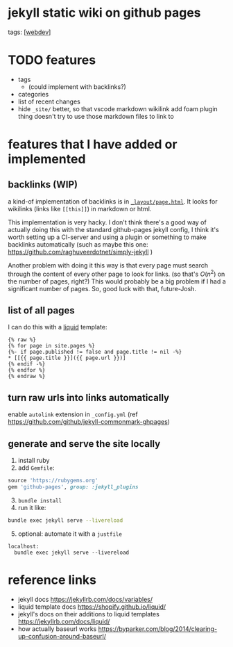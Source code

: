 # jekyll static wiki on github pages
tags: [[webdev]]

# TODO features
* tags
  * (could implement with backlinks?)
* categories
* list of recent changes
* hide `_site/` better, so that vscode markdown wikilink add foam plugin thing doesn't try to use those markdown files to link to

# features that I have added or implemented

## backlinks (WIP)
a kind-of implementation of backlinks is in [`_layout/page.html`](https://github.com/Joshua-Wright/wiki/blob/master/_layouts/page.html). It looks for wikilinks (links like `[[this]]`) in markdown or html.

This implementation is very hacky. I don't think there's a good way of actually doing this with the standard github-pages jekyll config, I think it's worth setting up a CI-server and using a plugin or something to make backlinks automatically (such as maybe this one: https://github.com/raghuveerdotnet/simply-jekyll )

Another problem with doing it this way is that every page must search through the content of every other page to look for links.
(so that's $O(n^2)$ on the number of pages, right?)
This would probably be a big problem if I had a significant number of pages. So, good luck with that, future-Josh.



## list of all pages
I can do this with a [liquid](https://shopify.github.io/liquid/) template:
```liquid
{% raw %}
{% for page in site.pages %}
{%- if page.published != false and page.title != nil -%}
* [[{{ page.title }}]({{ page.url }})]
{% endif -%}
{% endfor %}
{% endraw %}
```

## turn raw urls into links automatically
enable `autolink` extension in `_config.yml` (ref https://github.com/github/jekyll-commonmark-ghpages)


## generate and serve the site locally
1. install ruby
2. add `Gemfile`:
  ```ruby
  source 'https://rubygems.org'
  gem 'github-pages', group: :jekyll_plugins
  ```
3. `bundle install`
4. run it like:
  ```bash
  bundle exec jekyll serve --livereload
  ```
5. optional: automate it with a `justfile`
  ```
  localhost:
    bundle exec jekyll serve --livereload
  ```


# reference links
* jekyll docs https://jekyllrb.com/docs/variables/
* liquid template docs https://shopify.github.io/liquid/
* jekyll's docs on their additions to liquid templates https://jekyllrb.com/docs/liquid/
* how actually baseurl works https://byparker.com/blog/2014/clearing-up-confusion-around-baseurl/


[//begin]: # "Autogenerated link references for markdown compatibility"
[webdev]: webdev "Webdev"
[//end]: # "Autogenerated link references"
